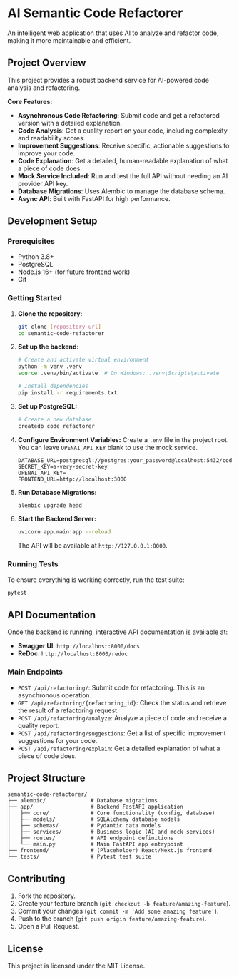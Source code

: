 # AI Semantic Code Refactorer

An intelligent web application that uses AI to analyze and refactor code, making it more maintainable and efficient.

## Project Overview

This project provides a robust backend service for AI-powered code analysis and refactoring.

**Core Features:**
- **Asynchronous Code Refactoring**: Submit code and get a refactored version with a detailed explanation.
- **Code Analysis**: Get a quality report on your code, including complexity and readability scores.
- **Improvement Suggestions**: Receive specific, actionable suggestions to improve your code.
- **Code Explanation**: Get a detailed, human-readable explanation of what a piece of code does.
- **Mock Service Included**: Run and test the full API without needing an AI provider API key.
- **Database Migrations**: Uses Alembic to manage the database schema.
- **Async API**: Built with FastAPI for high performance.

## Development Setup

### Prerequisites
- Python 3.8+
- PostgreSQL
- Node.js 16+ (for future frontend work)
- Git

### Getting Started

1.  **Clone the repository:**
    ```bash
    git clone [repository-url]
    cd semantic-code-refactorer
    ```

2.  **Set up the backend:**
    ```bash
    # Create and activate virtual environment
    python -m venv .venv
    source .venv/bin/activate  # On Windows: .venv\Scripts\activate

    # Install dependencies
    pip install -r requirements.txt
    ```

3.  **Set up PostgreSQL:**
    ```bash
    # Create a new database
    createdb code_refactorer
    ```

4.  **Configure Environment Variables:**
    Create a `.env` file in the project root. You can leave `OPENAI_API_KEY` blank to use the mock service.
    ```
    DATABASE_URL=postgresql://postgres:your_password@localhost:5432/code_refactorer
    SECRET_KEY=a-very-secret-key
    OPENAI_API_KEY=
    FRONTEND_URL=http://localhost:3000
    ```

5.  **Run Database Migrations:**
    ```bash
    alembic upgrade head
    ```

6.  **Start the Backend Server:**
    ```bash
    uvicorn app.main:app --reload
    ```
    The API will be available at `http://127.0.0.1:8000`.

### Running Tests
To ensure everything is working correctly, run the test suite:
```bash
pytest
```

## API Documentation

Once the backend is running, interactive API documentation is available at:
- **Swagger UI**: `http://localhost:8000/docs`
- **ReDoc**: `http://localhost:8000/redoc`

### Main Endpoints

-   `POST /api/refactoring/`: Submit code for refactoring. This is an asynchronous operation.
-   `GET /api/refactoring/{refactoring_id}`: Check the status and retrieve the result of a refactoring request.
-   `POST /api/refactoring/analyze`: Analyze a piece of code and receive a quality report.
-   `POST /api/refactoring/suggestions`: Get a list of specific improvement suggestions for your code.
-   `POST /api/refactoring/explain`: Get a detailed explanation of what a piece of code does.

## Project Structure

```
semantic-code-refactorer/
├── alembic/              # Database migrations
├── app/                  # Backend FastAPI application
│   ├── core/             # Core functionality (config, database)
│   ├── models/           # SQLAlchemy database models
│   ├── schemas/          # Pydantic data models
│   ├── services/         # Business logic (AI and mock services)
│   ├── routes/           # API endpoint definitions
│   └── main.py           # Main FastAPI app entrypoint
├── frontend/             # (Placeholder) React/Next.js frontend
└── tests/                # Pytest test suite
```

## Contributing

1.  Fork the repository.
2.  Create your feature branch (`git checkout -b feature/amazing-feature`).
3.  Commit your changes (`git commit -m 'Add some amazing feature'`).
4.  Push to the branch (`git push origin feature/amazing-feature`).
5.  Open a Pull Request.

## License

This project is licensed under the MIT License.